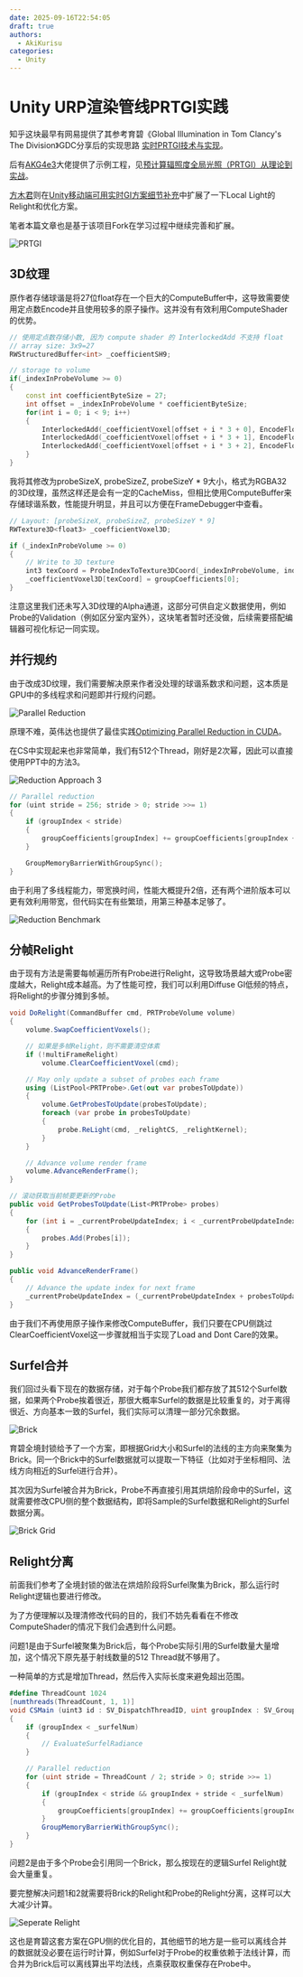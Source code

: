 ```yaml
---
date: 2025-09-16T22:54:05
draft: true
authors:
  - AkiKurisu
categories:
  - Unity
---
```


# Unity URP渲染管线PRTGI实践

<!-- more -->

知乎这块最早有网易提供了其参考育碧《Global Illumination in Tom Clancy's The Division》GDC分享后的实现思路 [实时PRTGI技术与实现](https://zhuanlan.zhihu.com/p/541137978)。

后有[AKG4e3](https://www.zhihu.com/people/long-ruo-li-21)大佬提供了示例工程，见[预计算辐照度全局光照（PRTGI）从理论到实战](https://zhuanlan.zhihu.com/p/571673961)。

[方木君](https://www.zhihu.com/people/sun-wen-bin-90-50)则在[Unity移动端可用实时GI方案细节补充](https://zhuanlan.zhihu.com/p/654050347)中扩展了一下Local Light的Relight和优化方案。

笔者本篇文章也是基于该项目Fork在学习过程中继续完善和扩展。

![PRTGI](../../../assets/images/2025-09-16/prtgi_diff.png)

## 3D纹理

原作者存储球谐是将27位float存在一个巨大的ComputeBuffer中，这导致需要使用定点数Encode并且使用较多的原子操作。这并没有有效利用ComputeShader的优势。

```cpp
// 使用定点数存储小数, 因为 compute shader 的 InterlockedAdd 不支持 float
// array size: 3x9=27
RWStructuredBuffer<int> _coefficientSH9;  

// storage to volume
if(_indexInProbeVolume >= 0)
{
    const int coefficientByteSize = 27;
    int offset = _indexInProbeVolume * coefficientByteSize;
    for(int i = 0; i < 9; i++)
    {
        InterlockedAdd(_coefficientVoxel[offset + i * 3 + 0], EncodeFloatToInt(c[i].x));
        InterlockedAdd(_coefficientVoxel[offset + i * 3 + 1], EncodeFloatToInt(c[i].y));
        InterlockedAdd(_coefficientVoxel[offset + i * 3 + 2], EncodeFloatToInt(c[i].z));
    }
}
```

我将其修改为probeSizeX, probeSizeZ, probeSizeY * 9大小，格式为RGBA32的3D纹理，虽然这样还是会有一定的CacheMiss，但相比使用ComputeBuffer来存储球谐系数，性能提升明显，并且可以方便在FrameDebugger中查看。

```cpp
// Layout: [probeSizeX, probeSizeZ, probeSizeY * 9]
RWTexture3D<float3> _coefficientVoxel3D;

if (_indexInProbeVolume >= 0)
{
    // Write to 3D texture
    int3 texCoord = ProbeIndexToTexture3DCoord(_indexInProbeVolume, index, _coefficientVoxelSize);
    _coefficientVoxel3D[texCoord] = groupCoefficients[0];
}

```
注意这里我们还未写入3D纹理的Alpha通道，这部分可供自定义数据使用，例如Probe的Validation（例如区分室内室外），这块笔者暂时还没做，后续需要搭配编辑器可视化标记一同实现。

## 并行规约

由于改成3D纹理，我们需要解决原来作者没处理的球谐系数求和问题，这本质是GPU中的多线程求和问题即并行规约问题。

![Parallel Reduction](../../../assets/images/2025-09-16/parallel_reduction.png)

原理不难，英伟达也提供了最佳实践[Optimizing Parallel Reduction in CUDA](https://developer.download.nvidia.cn/assets/cuda/files/reduction.pdf)。

在CS中实现起来也非常简单，我们有512个Thread，刚好是2次幂，因此可以直接使用PPT中的方法3。

![Reduction Approach 3](../../../assets/images/2025-09-16/reduction_version3.png)

```cpp
// Parallel reduction
for (uint stride = 256; stride > 0; stride >>= 1)
{
    if (groupIndex < stride)
    {
        groupCoefficients[groupIndex] += groupCoefficients[groupIndex + stride];
    }

    GroupMemoryBarrierWithGroupSync();
}
```

由于利用了多线程能力，带宽换时间，性能大概提升2倍，还有两个进阶版本可以更有效利用带宽，但代码实在有些繁琐，用第三种基本足够了。

![Reduction Benchmark](../../../assets/images/2025-09-16/reduction_benchmark.png)

## 分帧Relight

由于现有方法是需要每帧遍历所有Probe进行Relight，这导致场景越大或Probe密度越大，Relight成本越高。为了性能可控，我们可以利用Diffuse GI低频的特点，将Relight的步骤分摊到多帧。

```c#
void DoRelight(CommandBuffer cmd, PRTProbeVolume volume)
{
    volume.SwapCoefficientVoxels();

    // 如果是多帧Relight，则不需要清空体素
    if (!multiFrameRelight)
        volume.ClearCoefficientVoxel(cmd);

    // May only update a subset of probes each frame
    using (ListPool<PRTProbe>.Get(out var probesToUpdate))
    {
        volume.GetProbesToUpdate(probesToUpdate);
        foreach (var probe in probesToUpdate)
        {
            probe.ReLight(cmd, _relightCS, _relightKernel);
        }
    }

    // Advance volume render frame
    volume.AdvanceRenderFrame();
}

// 滚动获取当前帧要更新的Probe
public void GetProbesToUpdate(List<PRTProbe> probes)
{
    for (int i = _currentProbeUpdateIndex; i < _currentProbeUpdateIndex + probesToUpdateCount; i++)
    {
        probes.Add(Probes[i]);
    }
}

public void AdvanceRenderFrame()
{
    // Advance the update index for next frame
    _currentProbeUpdateIndex = (_currentProbeUpdateIndex + probesToUpdateCount) % Probes.Length;
}
```

由于我们不再使用原子操作来修改ComputeBuffer，我们只要在CPU侧跳过ClearCoefficientVoxel这一步骤就相当于实现了Load and Dont Care的效果。

## Surfel合并

我们回过头看下现在的数据存储，对于每个Probe我们都存放了其512个Surfel数据，如果两个Probe挨着很近，那很大概率Surfel的数据是比较重复的，对于离得很近、方向基本一致的Surfel，我们实际可以清理一部分冗余数据。

![Brick](../../../assets/images/2025-09-16/surfel_brick.png)

育碧全境封锁给予了一个方案，即根据Grid大小和Surfel的法线的主方向来聚集为Brick。同一个Brick中的Surfel数据就可以提取一下特征（比如对于坐标相同、法线方向相近的Surfel进行合并）。

其次因为Surfel被合并为Brick，Probe不再直接引用其烘焙阶段命中的Surfel，这就需要修改CPU侧的整个数据结构，即将Sample的Surfel数据和Relight的Surfel数据分离。

![Brick Grid](../../../assets/images/2025-09-16/brick_grid.png)

## Relight分离

前面我们参考了全境封锁的做法在烘焙阶段将Surfel聚集为Brick，那么运行时Relight逻辑也要进行修改。

为了方便理解以及理清修改代码的目的，我们不妨先看看在不修改ComputeShader的情况下我们会遇到什么问题。

问题1是由于Surfel被聚集为Brick后，每个Probe实际引用的Surfel数量大量增加，这个情况下原先基于射线数量的512 Thread就不够用了。

一种简单的方式是增加Thread，然后传入实际长度来避免超出范围。

```C#
#define ThreadCount 1024
[numthreads(ThreadCount, 1, 1)]
void CSMain (uint3 id : SV_DispatchThreadID, uint groupIndex : SV_GroupIndex)
{
    if (groupIndex < _surfelNum)
    {
        // EvaluateSurfelRadiance
    }

    // Parallel reduction
    for (uint stride = ThreadCount / 2; stride > 0; stride >>= 1)
    {
        if (groupIndex < stride && groupIndex + stride < _surfelNum)
        {
            groupCoefficients[groupIndex] += groupCoefficients[groupIndex + stride];
        }
        GroupMemoryBarrierWithGroupSync();
    }
}
```

问题2是由于多个Probe会引用同一个Brick，那么按现在的逻辑Surfel Relight就会大量重复。

要完整解决问题1和2就需要将Brick的Relight和Probe的Relight分离，这样可以大大减少计算。

![Seperate Relight](../../../assets/images/2025-09-16/seperate_relight.png)

这也是育碧这套方案在GPU侧的优化目的，其他细节的地方是一些可以离线合并的数据就没必要在运行时计算，例如Surfel对于Probe的权重依赖于法线计算，而合并为Brick后可以离线算出平均法线，点乘获取权重保存在Probe中。